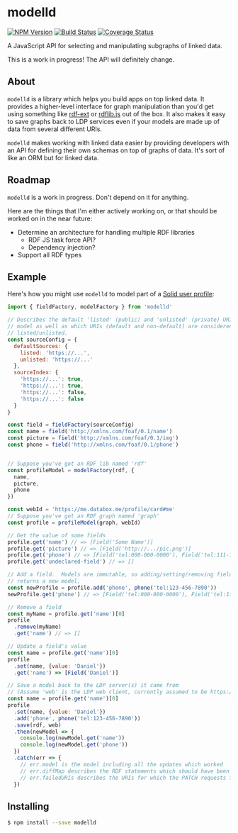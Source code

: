 # modelld
[![NPM Version](https://img.shields.io/npm/v/modelld.svg?style=flat)](https://npm.im/modelld)
[![Build Status](https://travis-ci.org/dan-f/modelld.svg)](https://travis-ci.org/dan-f/modelld)
[![Coverage Status](https://coveralls.io/repos/github/dan-f/modelld/badge.svg?branch=master)](https://coveralls.io/github/dan-f/modelld?branch=master)

A JavaScript API for selecting and manipulating subgraphs of linked data.

This is a work in progress!  The API will definitely change.

## About

`modelld` is a library which helps you build apps on top linked data.  It
provides a higher-level interface for graph manipulation than you'd get using
something like [rdf-ext](https://github.com/rdf-ext/rdf-ext) or
[rdflib.js](https://github.com/linkeddata/rdflib.js/) out of the box.  It also
makes it easy to save graphs back to LDP services even if your models are made
up of data from several different URIs.

`modelld` makes working with linked data easier by providing developers with an
API for defining their own schemas on top of graphs of data.  It's sort of like
an ORM but for linked data.

## Roadmap

`modelld` is a work in progress.  Don't depend on it for anything.

Here are the things that I'm either actively working on, or that should be
worked on in the near future:

- Determine an architecture for handling multiple RDF libraries
  - RDF JS task force API?
  - Dependency injection?
- Support all RDF types

## Example

Here's how you might use `modelld` to model part of a
[Solid user profile](https://github.com/solid/solid-spec/blob/master/solid-webid-profiles.md):

```javascript
import { fieldFactory, modelFactory } from 'modelld'

// Describes the default 'listed' (public) and 'unlisted' (private) URIs for the
// model as well as which URIs (default and non-default) are considered
// listed/unlisted.
const sourceConfig = {
  defaultSources: {
    listed: 'https://...',
    unlisted: 'https://...'
  },
  sourceIndex: {
    'https://...': true,
    'https://...': true,
    'https://...': false,
    'https://...': false
  }
}

const field = fieldFactory(sourceConfig)
const name = field('http://xmlns.com/foaf/0.1/name')
const picture = field('http://xmlns.com/foaf/0.1/img')
const phone = field('http://xmlns.com/foaf/0.1/phone')


// Suppose you've got an RDF lib named 'rdf'
const profileModel = modelFactory(rdf, {
  name,
  picture,
  phone
})

const webId = 'https://me.databox.me/profile/card#me'
// Suppose you've got an RDF graph named 'graph'
const profile = profileModel(graph, webId)

// Get the value of some fields
profile.get('name') // => [Field('Some Name')]
profile.get('picture') // => [Field('http://.../pic.png')]
profile.get('phone') // => [Field('tel:000-000-0000'), Field('tel:111-111-1111')]
profile.get('undeclared-field') // => []

// Add a field.  Models are immutable, so adding/setting/removing fields always
// returns a new model.
const newProfile = profile.add('phone', phone('tel:123-456-7890'))
newProfile.get('phone') // => [Field('tel:000-000-0000'), Field('tel:111-111-1111'), Field('tel:123-456-7890')))]

// Remove a field
const myName = profile.get('name')[0]
profile
  .remove(myName)
  .get('name') // => []

// Update a field's value
const name = profile.get('name')[0]
profile
  .set(name, {value: 'Daniel'})
  .get('name') => [Field('Daniel')]

// Save a model back to the LDP server(s) it came from
// (Assume 'web' is the LDP web client, currently assumed to be https://github.com/solid/solid-web-client)
const name = profile.get('name')[0]
profile
  .set(name, {value: 'Daniel'})
  .add('phone', phone('tel:123-456-7890'))
  .save(rdf, web)
  .then(newModel => {
    console.log(newModel.get('name'))
    console.log(newModel.get('phone'))
  })
  .catch(err => {
    // err.model is the model including all the updates which worked
    // err.diffMap describes the RDF statements which should have been inserted and removed from the server
    // err.failedURIs describes the URIs for which the PATCH requests failed
  })
```

## Installing

```sh
$ npm install --save modelld
```
